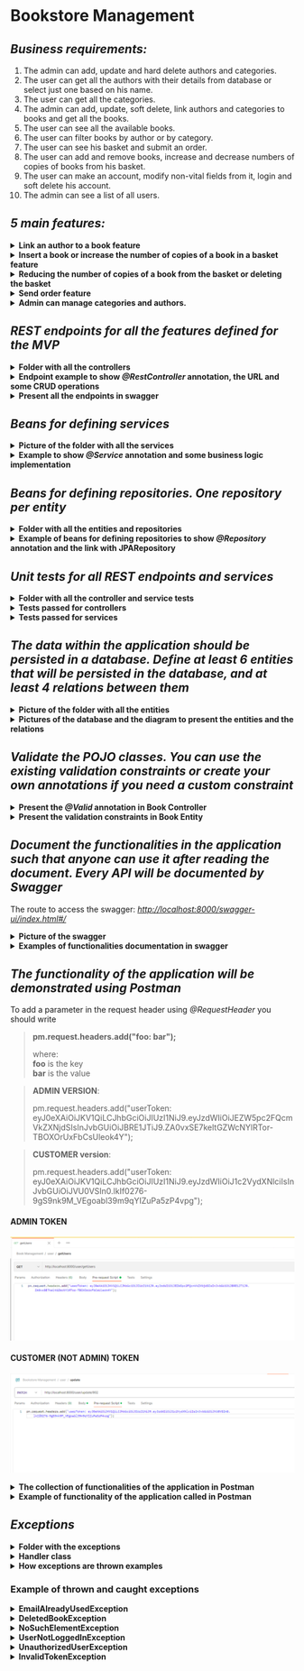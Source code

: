 # Bookstore Management

## <i>Business requirements:</i>

1. The admin can add, update and hard delete authors and categories.
2. The user can get all the authors with their details from database or select just one based on his name. 
3. The user can get all the categories. 
4. The admin can add, update, soft delete, link authors and categories to books and get all the books. 
5. The user can see all the available books. 
6. The user can filter books by author or by category. 
7. The user can see his basket and submit an order. 
8. The user can add and remove books, increase and decrease numbers of copies of books from his basket. 
9. The user can make an account, modify non-vital fields from it, login and soft delete his account. 
10. The admin can see a list of all users. 

## <i>5 main features:</i>

<details><summary><b>Link an author to a book feature</b></summary>

The link is made by added an author to book structure. The book is given by ID.

<p align="center">
  <img src="pictures/book structure.png" alt="book structure">
</p>

<br>

<p align="center">
  <img src="pictures/addAuthorToBook function.png" alt="addAuthorToBook function">
</p>

#### Verify if the user that wants to link is admin 
The following three aspects are checked here: the existence of the token, its validity, and the user's role being ADMIN. Otherwise, the following errors are thrown in this order: `UserNotLoggedInException`, `InvalidTokenException`, `UnauthorizedUserException`.

<p align="center">
  <img src="pictures/jwtUtil.png" alt="jwtUtil">
</p>

#### Verify if book exists and if is deleted
It is checked whether a book with the given ID exists in the database. If affirmative, the book is retained for modification; otherwise, a `NoSuchElementException` is thrown with the message "Book with this id not found."
If the book has been soft-deleted, it cannot be modified because it is assumed to be deleted, meaning it no longer exists. In this case, a `DeletedBookException` is thrown with the error message "Cannot add author to a deleted book.".

<p align="center">
  <img src="pictures/getUserById.png" alt="getUserById">
</p>

#### Save the author
The author is saved only if that author does not already exist in the database. Therefore, it is checked whether there is already one with the same first and last name. In this case, the author retrieved from the database is returned. Otherwise, the new author is inserted into the database, and then it is returned.

<p align="center">
  <img src="pictures/saveAuthor.png" alt="saveAuthor">
</p>

#### Link the author to the book
At this point, we have the book and the author, and it remains only to specify that the author of the respective book is the one provided.
The updated book is returned.

</details>


<details><summary><b>Insert a book or increase the number of copies of a book in a basket feature</b></summary>

The feature is implemented through a single function because increasing the number of copies means starting with a single copy and incrementing the count. Therefore, if that book is not in the basket, it will be added, and if it exists, the count will be increased.

The parameters provided are the token, the book's ID, and the basket's ID.

<p align="center">
  <img src="pictures/addBookInBasket_BookService.png" alt="addBookInBasket_BookService">
</p>

#### Verify if the user is logged in
The following three aspects are checked here: the existence of the token and its validity. Otherwise, the following errors are thrown in this order: `UserNotLoggedInException`, `InvalidTokenException`.

<p align="center">
  <img src="pictures/decode_token.png" alt="decode_token">
</p>
<p align="center">
  <img src="pictures/verify_if_loggedin.png" alt="verify_if_loggedin">
</p>

#### Verify if basket exists
The code is straightforward; it checks if there is a basket in the database with the given ID. If affirmative, that value is retained for future modifications. If not, a `NoSuchElementException` is thrown with the message "Does not exist a basket with this id."


#### Insert/increment the book in basket
Moving forward, we need to consider the relationship between that book and the basket. Because it involves another table, a function with the same name is created in the service of the linking table. First and foremost, it checks if there is indeed a book with that given ID as a parameter. If yes, it checks whether that book is already in the basket. If not, a single copy is added to the basket; otherwise, the copy count is incremented by 1, and the modification is saved. The function returns the price of that book to add it later to the total price of the basket.

<p align="center">
  <img src="pictures/addBookInBasket_BookBaskeService.png" alt="addBookInBasket_BookBasketService">
</p>

### Increase in price of the basket and save the changes
In the end, the returned price is added to the total price of the basket, the modification is saved, and the user's basket is returned.

</details>


<details><summary><b>Reducing the number of copies of a book from the basket or deleting the basket</b></summary>

This feature is implemented through two different functions because the logic differs from the add-increment scenario. Incrementing means having a base count; if it doesn't exist, it is added. At the same time, if a book is added that already exists in the basket, its count is increased, i.e., incremented.

On the other hand, now if I want to delete, I have to remove all copies, and to decrement, I have to remove just one (decrease the count). Let's assume that in the frontend, we have a "delete from basket" button. I can't decrease by 1 when the removal is requested. If, on the other hand, decrementing is desired, it is checked if there is only one copy, and if so, it is removed; otherwise, only one is subtracted.

<p align="center">
  <img src="pictures/removeBookFromBasket_BasketService.png" alt="removeBookFromBasket_BasketService">
</p>
<p align="center">
  <img src="pictures/decrementBookToBasket_BasketService.png" alt="decrementBookToBasket_BasketService">
</p>

#### Verify if the user is logged in (common part)

The user's role does not matter; what's important is that they have an account to place an order. Therefore, the first step is to check if they are logged in, meaning if there is a valid token.

<p align="center">
  <img src="pictures/decode_token.png" alt="decode_token">
</p>
<p align="center">
  <img src="pictures/verify_if_loggedin.png" alt="verify_if_loggedin">
</p>

#### Verify if basket exists (common part)
The code is straightforward; it checks if there is a basket in the database with the given ID. If affirmative, that value is retained for future modifications. If not, a `NoSuchElementException` is thrown with the message "Does not exist a basket with this id."

#### Remove book from basket
In the service of the associative table between books and baskets, the `removeBookToBasket` function was created. It takes the IDs of the book and the basket, checks if that book is in the basket, and if so, removes that book from the basket and returns the price of that book in the basket (number of books multiplied by the price of one book). If not, a `NoSuchElementException` is thrown with the message "The book is not in this basket."

<p align="center">
  <img src="pictures/removeBookToBasket_bookBasket.png" alt="removeBookToBasket_bookBasket">
</p>

#### Decrement book from basket
In the service of the associative table between books and baskets, the `decrementBookFromBasket` function was created. It takes the IDs of the book and the basket, checks if that book is in the basket, and if so, removes that book from the basket if there was only one copy in the basket. If there are multiple copies, it decrements the count and saves the modification. In both cases, it returns the price of that book in the basket (number of books multiplied by the price of one book). If not, a `NoSuchElementException` is thrown with the message "The book is not in this basket."

<p align="center">
  <img src="pictures/decrementBookToBasket_BookBasket.png" alt="decrementBookToBasket_BookBasket">
</p>

#### Decrease in price of the basket and save the changes (common part)
After returning the price, in both functions, the returned price is subtracted from the total price of the basket, the modification is saved, and the basket is returned.

</details>


<details><summary><b>Send order feature</b></summary>

The function receives a token and a user ID as parameters and returns the basket for which the order has been placed.
<p align="center">
  <img src="pictures/sentOrder.png" alt="sentOrder">
</p>

#### Verify if the user is logged in

The user's role does not matter; what's important is that they have an account to place an order. Therefore, the first step is to check if they are logged in, meaning if there is a valid token.

<p align="center">
  <img src="pictures/decode_token.png" alt="decode_token">
</p>
<p align="center">
  <img src="pictures/verify_if_loggedin.png" alt="verify_if_loggedin">
</p>

#### Verify if an order can be sent
In order to place an order, the user identified by their ID must have a basket (otherwise, a NoSuchElementException is thrown with the message "User does not have a current basket"), and this basket must contain at least one item (book). An order cannot be placed on an empty basket. The emptiness of the basket is checked by examining its total price. Assuming there are no books with a negative or zero price, if the total price is different from zero, it means there are books; otherwise, the same error is thrown again, but this time with the message "User does not have books in the basket."

#### Make order
After these steps, the order is fulfilled by setting the "sent" field in the basket to true. Thus, the order is assumed to be completed, and the next time a book is added, a new basket will be created. The modification is saved, and the user's basket is returned.

</details>

<details><summary><b>Admin can manage categories and authors.</b></summary>

Management of categories and authors is similar. The user must have admin rights, meaning the ADMIN role, which will require a valid and authorized token..

#### Create functionality
In the create method, it is checked whether the new object to be inserted is new or a repeated one. For authors, it checks if there is already another author in the database with the same first and last name, and for categories, it checks if there is another one with the same category name. If affirmative, a new instance will not be added; instead, the existing one will be retained and returned.

#### Update functionality
For updating an object, it will first check if an object with that ID exists in the database; otherwise, it throws a NoSuchElementException with a suggestive message.

In the case of authors, it updates the first name, last name, and nationality. For categories, it updates the category name. If a field is omitted in the JSON body, it is filled with null. The assumption is that in the case of an application with a frontend, all specified fields will be sent to the backend for execution, whether they have been modified or not.

#### Delete functionality
A hard delete with ON CASCADE is performed to delete the link with the books as well. There is no need for a soft delete because this data does not need to be retained, unlike data about books that may need to be kept for tracking past orders even after deletion.
</details>


## <i>REST endpoints for all the features defined for the MVP</i>

<details><summary><b>Folder with all the controllers</b></summary>

<p align="center">
  <img src="pictures/controllers.png" alt="endpoints">
</p>

</details>

<details><summary><b>Endpoint example to show <i>@RestController</i> annotation, the URL and some CRUD operations</b></summary>

<p align="center">
  <img src="pictures/restcontroller_book.png" alt="restcontroller_book">
</p>

</details>

<details><summary><b>Present all the endpoints in swagger</b></summary>

<p align="center">
  <img src="pictures/swagger_endpoints.png" alt="swagger_endpoints">
</p>

</details>

## <i>Beans for defining services</i>

<details><summary><b>Picture of the folder with all the services</b></summary>

<p align="center">
  <img src="pictures/services.png" alt="services">
</p>

</details>

<details><summary><b>Example to show <i>@Service</i> annotation and some business logic implementation</b></summary>

<p align="center">
  <img src="pictures/service_bean.png" alt="service_bean">
</p>

</details>

## <i>Beans for defining repositories. One repository per entity</i>

<details><summary><b>Folder with all the entities and repositories</b></summary>
<p align="center">
  <img src="pictures/entities.png" alt="entities">
  <br>
  <img src="pictures/repositories.png" alt="repositories" style="margin-top:20px;">
</p>
</details>

<details>
  <summary><b>Example of beans for defining repositories to show <i>@Repository</i> annotation and the link with JPARepository</b></summary>

  <p align="center">
    <img src="pictures/repository_book.png" alt="repository_book">
    <br>
    <img src="pictures/repository_bookbasket.png" alt="repository_bookbasket" style="margin-top:20px;">
  </p>

</details>

## <i>Unit tests for all REST endpoints and services</i>

<details><summary><b>Folder with all the controller and service tests</b></summary>
<p align="center">
  <img src="pictures/folder_tests.png" alt="folder_tests">
</p>
</details>

<details><summary><b>Tests passed for controllers</b></summary>
<br>

<details><summary><i>AuthorControllerTest</i></summary>
    <p align="center">
      <img src="pictures/authorControllerTest.png" alt="authorControllerTest">
    </p>
</details>

<details><summary><i>BasketControllerTest</i></summary>
    <p align="center">
      <img src="pictures/basketControllerTest.png" alt="basketControllerTest">
    </p>
</details>
    
<details><summary><i>BookControllerTest</i></summary>
    <p align="center">
      <img src="pictures/bookControllerTest.png" alt="bookControllerTest">
    </p>
</details>
    
<details><summary><i>CategoryControllerTest</i></summary>
    <p align="center">
      <img src="pictures/categoryControllerTest.png" alt="categoryControllerTest">
    </p>
</details>

<details><summary><i>UserControllerTest</i></summary>
    <p align="center">
      <img src="pictures/userControllerTest.png" alt="userControllerTest">
    </p>
</details>
<br>

</details>


<details><summary><b>Tests passed for services</b></summary>
<br>

<details><summary><i>AuthorServiceTest</i></summary>
    <p align="center">
      <img src="pictures/authorServiceTest.png" alt="authorServiceTest">
    </p>
</details>

<details><summary><i>BasketServiceTest</i></summary>
    <p align="center">
      <img src="pictures/basketServiceTest.png" alt="basketServiceTest">
    </p>
</details>

<details><summary><i>BookServiceTest</i></summary>
    <p align="center">
      <img src="pictures/bookServiceTest.png" alt="bookServiceTest">
    </p>
</details>

<details><summary><i>BookBasketServiceTest</i></summary>
    <p align="center">
      <img src="pictures/bookBasketServiceTest.png" alt="bookBasketServiceTest">
    </p>
</details>

<details><summary><i>CategoryServiceTest</i></summary>
    <p align="center">
      <img src="pictures/categoryServiceTest.png" alt="categoryServiceTest">
    </p>
</details>

<details><summary><i>UserServiceTest</i></summary>
    <p align="center">
      <img src="pictures/userServiceTest.png" alt="userServiceTest">
    </p>
</details>
<br>

</details>


## <i>The data within the application should be persisted in a database. Define at least 6 entities that will be persisted in the database, and at least 4 relations between them</i>
 

<details><summary><b>Picture of the folder with all the entities</b></summary>

<p align="center">
  <img src="pictures/entities.png" alt="entities">
</p>

</details>

<details><summary><b>Pictures of the database and the diagram to present the entities and the relations</b></summary>

<p align="center">
  <img src="pictures/database.png" alt="database">
</p>

<p align="center">
  <img src="pictures/MySQLWorkbenchDiagram.png" alt="diagram">
</p>

</details>

## <i>Validate the POJO classes. You can use the existing validation constraints or create your own annotations if you need a custom constraint</i>

<details><summary><b>Present the <i>@Valid</i> annotation in Book Controller</b></summary>

<p align="center">
  <img src="pictures/validation.png" alt="validation">
</p>

</details>

<details><summary><b>Present the validation constraints in Book Entity</b></summary>

<p align="center">
  <img src="pictures/constraints.png" alt="constraints">
</p>

</details>

## <i>Document the functionalities in the application such that anyone can use it after reading the document. Every API will be documented by Swagger</i>
 
The route to access the swagger: [<i>http://localhost:8000/swagger-ui/index.html#/</i>](http://localhost:8000/swagger-ui/index.html#/)

<details><summary><b>Picture of the swagger</b></summary>

<p align="center">
  <img src="pictures/swagger.png" alt="swagger">
</p>

</details>

<details><summary><b>Examples of functionalities documentation in swagger</b></summary>
<br>
<details><summary><i>Update an author details functionality</i></summary>
<p align="center">
  <img src="pictures/update author functionality.png" alt="update author functionality">
</p>
</details>


<details><summary><i>Link an author to a book functionality </i></summary>

<p align="center">
  <img src="pictures/addAuthorToBook functionality.png" alt="addAuthorToBook functionality">
</p>
</details>
<br>

</details>

## <i>The functionality of the application will be demonstrated using Postman</i>

To add a parameter in the request header using *@RequestHeader* you should write 
> **pm.request.headers.add("foo: bar");**
> 
> where:<br>
> **foo** is the key <br>
> **bar** is the value

> **ADMIN VERSION**:
> 
> pm.request.headers.add("userToken: eyJ0eXAiOiJKV1QiLCJhbGciOiJIUzI1NiJ9.eyJzdWIiOiJEZW5pc2FQcmVkZXNjdSIsInJvbGUiOiJBRE1JTiJ9.ZA0vxSE7keltGZWcNYlRTor-TBOXOrUxFbCsUleok4Y");

> **CUSTOMER version**:
>
> pm.request.headers.add("userToken: eyJ0eXAiOiJKV1QiLCJhbGciOiJIUzI1NiJ9.eyJzdWIiOiJ1c2VydXNlciIsInJvbGUiOiJVU0VSIn0.lkIf0276-9gS9nk9M_VEgoabl39m9qYIZuPa5zP4vpg");

#### ADMIN TOKEN
<p align="center">
  <img src="pictures/request header example.png" alt="request header example">
</p>

#### CUSTOMER (NOT ADMIN) TOKEN
<p align="center">
  <img src="pictures/request header for customer role.png" alt="request header for customer role">
</p>

<details><summary><b>The collection of functionalities of the application in Postman</b></summary>

<p align="center">
  <img src="pictures/functions in postman.png" alt="functions in postman">
</p>

</details>

<details><summary><b>Example of functionality of the application called in Postman</b></summary>

<p align="center">
  <img src="pictures/getBasket.png" alt="getBasket functionality">
</p>

</details>

## <i>Exceptions</i>

<details><summary><b>Folder with the exceptions</b></summary>

<p align="center">
  <img src="pictures/exception_folder.png" alt="exception_folder">
</p>

</details>

<details><summary><b>Handler class</b></summary>

<p align="center">
  <img src="pictures/handler_1.png" alt="handler_1">
</p>

<br>

<p align="center">
  <img src="pictures/handler_2.png" alt="handler_2">
</p>
</details>

<details><summary><b>How exceptions are thrown examples</b></summary>

<p align="center">
  <img src="pictures/thrown_exception_deletedBookException.png" alt="deletedBookException">
</p>

<br>

<p align="center">
  <img src="pictures/thrown_exception_noSuchElement.png" alt="noSuchElement">
</p>
</details>

### Example of thrown and caught exceptions 
<details><summary><b>EmailAlreadyUsedException</b></summary>

<p align="center">
  <img src="pictures/EmailAlreadyUsedException.png" alt="EmailAlreadyUsedException">
</p>

</details>


<details><summary><b>DeletedBookException</b></summary>

<p align="center">
  <img src="pictures/DeletedBookException.png" alt="DeletedBookException">
</p>

</details>


<details><summary><b>NoSuchElementException</b></summary>

<p align="center">
  <img src="pictures/NoSuchElementException.png" alt="NoSuchElementException">
    <img src="pictures/NoSuchElementException 1.png" alt="NoSuchElementException 1">
</p>

</details>

<details><summary><b>UserNotLoggedInException</b></summary>

<p align="center">
  <img src="pictures/UserNotLoggedInException.png" alt="UserNotLoggedInException">
</p>

</details>

<details><summary><b>UnauthorizedUserException</b></summary>

<p align="center">
  <img src="pictures/UnauthorizedUserException.png" alt="UnauthorizedUserException">
</p>

</details>

<details><summary><b>InvalidTokenException</b></summary>

<p align="center">
  <img src="pictures/InvalidTokenException.png" alt="InvalidTokenException">
</p>

</details>